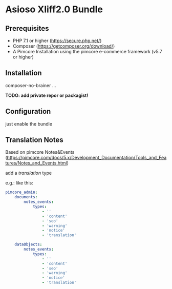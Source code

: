 # Asioso Xliff2.0 Bundle


## Prerequisites
* PHP 7.1 or higher (https://secure.php.net/)
* Composer (https://getcomposer.org/download/)
* A Pimcore  Installation using the pimcore e-commerce framework (v5.7 or higher)


## Installation

composer-no-brainer ... 

**TODO: add private repor or packagist!** 

## Configuration

just enable the bundle

## Translation Notes

Based on pimcore Notes&Events (https://pimcore.com/docs/5.x/Development_Documentation/Tools_and_Features/Notes_and_Events.html)

add a *translation* type

e.g.: like this:
 
```yml
pimcore_admin:
    documents:
        notes_events:
            types:
                - ''
                - 'content'
                - 'seo'
                - 'warning'
                - 'notice'
                - 'translation'

    dataObjects:
        notes_events:
            types:
                - ''
                - 'content'
                - 'seo'
                - 'warning'
                - 'notice'
                - 'translation'

```

